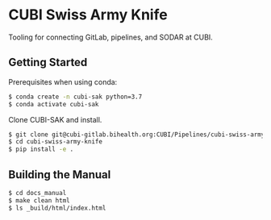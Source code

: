 # CUBI Swiss Army Knife

Tooling for connecting GitLab, pipelines, and SODAR at CUBI.

## Getting Started

Prerequisites when using conda:

```bash
$ conda create -n cubi-sak python=3.7
$ conda activate cubi-sak
```

Clone CUBI-SAK and install.

```bash
$ git clone git@cubi-gitlab.bihealth.org:CUBI/Pipelines/cubi-swiss-army-knife.git
$ cd cubi-swiss-army-knife
$ pip install -e .
```

## Building the Manual

```bash
$ cd docs_manual
$ make clean html
$ ls _build/html/index.html
```
